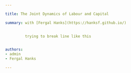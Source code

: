 ```yaml
---

title: The Joint Dynamics of Labour and Capital

summary: with [Fergal Hanks](https://hanksf.github.io/)  
        
         
         trying to break line like this


authors:
- admin
- Fergal Hanks

---
```

